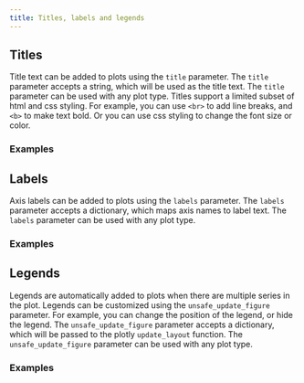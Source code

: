 ```yaml
---
title: Titles, labels and legends
---
```


## Titles

Title text can be added to plots using the `title` parameter. The `title` parameter accepts a string, which will be used as the title text. The `title` parameter can be used with any plot type. Titles support a limited subset of html and css styling. For example, you can use `<br>` to add line breaks, and `<b>` to make text bold. Or you can use css styling to change the font size or color.

### Examples

## Labels

Axis labels can be added to plots using the `labels` parameter. The `labels` parameter accepts a dictionary, which maps axis names to label text. The `labels` parameter can be used with any plot type.

### Examples

## Legends

Legends are automatically added to plots when there are multiple series in the plot. Legends can be customized using the `unsafe_update_figure` parameter. For example, you can change the position of the legend, or hide the legend. The `unsafe_update_figure` parameter accepts a dictionary, which will be passed to the plotly `update_layout` function. The `unsafe_update_figure` parameter can be used with any plot type.

### Examples
